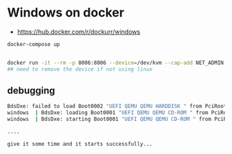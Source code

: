 # Windows on docker

- https://hub.docker.com/r/dockurr/windows

```bash
docker-compose up


docker run -it --rm -p 8006:8006 --device=/dev/kvm --cap-add NET_ADMIN --stop-timeout 120 dockurr/windows
## need to remove the device if not using linux

```


## debugging

```bash
BdsDxe: failed to load Boot0002 "UEFI QEMU QEMU HARDDISK " from PciRoot(0x0)/Pci(0xA,0x0)/Scsi(0x0,0x0): Not Found
windows  | BdsDxe: loading Boot0001 "UEFI QEMU QEMU CD-ROM " from PciRoot(0x0)/Pci(0x5,0x0)/Scsi(0x0,0x0)
windows  | BdsDxe: starting Boot0001 "UEFI QEMU QEMU CD-ROM " from PciRoot(0x0)/Pci(0x5,0x0)/Scsi(0x0,0x0)

....

give it some time and it starts successfully...
```
